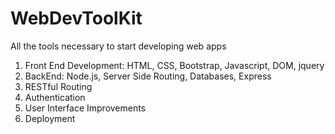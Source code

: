 # WebDevToolKit

All the tools necessary to start developing web apps

1. Front End Development: HTML, CSS, Bootstrap, Javascript, DOM, jquery 
2. BackEnd: Node.js, Server Side Routing, Databases, Express 
3. RESTful Routing 
4. Authentication 
5. User Interface Improvements 
6. Deployment 
